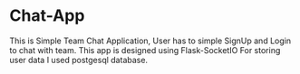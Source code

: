 # Chat-App
This is Simple Team Chat Application, User has to simple SignUp and Login to chat with team. This app is designed using Flask-SocketIO 
For storing user data I used postgesql database.
